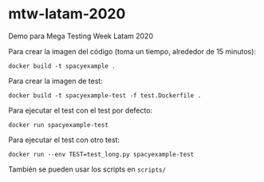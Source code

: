 # mtw-latam-2020
Demo para Mega Testing Week Latam 2020

Para crear la imagen del código (toma un tiempo, alrededor de 15 minutos):

    docker build -t spacyexample .


Para crear la imagen de test:

    docker build -t spacyexample-test -f test.Dockerfile .


Para ejecutar el test con el test por defecto:

    docker run spacyexample-test


Para ejecutar el test con otro test:

    docker run --env TEST=test_long.py spacyexample-test

También se pueden usar los scripts en `scripts/`
